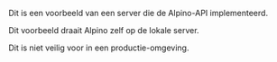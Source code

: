 Dit is een voorbeeld van een server die de Alpino-API implementeerd.

Dit voorbeeld draait Alpino zelf op de lokale server.

Dit is niet veilig voor in een productie-omgeving.
